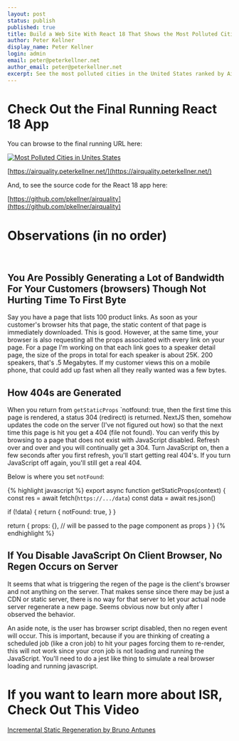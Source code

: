 ```yaml
---
layout: post
status: publish
published: true
title: Build a Web Site With React 18 That Shows the Most Polluted Cities in the United States
author: Peter Kellner
display_name: Peter Kellner
login: admin
email: peter@peterkellner.net
author_email: peter@peterkellner.net
excerpt: See the most polluted cities in the United States ranked by Air Quality as well as how to built that app in React 18
---
```




# Check Out the Final Running React 18 App

You can browse to the final running URL here:  

[![Most Polluted Cities in Unites States](https://airquality.peterkellner.net/images/airquality-350x220.png)](https://airquality.peterkellner.net/)

[https://airquality.peterkellner.net/](https://airquality.peterkellner.net/)


And, to see the source code for the React 18 app here:

[https://github.com/pkellner/airquality](https://github.com/pkellner/airquality)

# Observations (in no order)

<br/>

## You Are Possibly Generating a Lot of Bandwidth For Your Customers (browsers) Though Not Hurting Time To First Byte

Say you have a page that lists 100 product links.  As soon as your customer's browser hits that page, the static content of that page is immediately downloaded.  This is good.
However, at the same time, your browser is also requesting all the props associated with every link on your page.  For a page I'm working on that each link goes to a speaker detail page, the size of the
props in total for each speaker is about 25K.  200 speakers, that's .5 Megabytes. If my customer views this on a mobile phone, that could add up fast when all they really wanted was a few bytes.


## How 404s are Generated


When you return from `getStaticProps` `notfound: true, then the first time this page is rendered, a status 304 (redirect) is returned. NextJS then,
somehow updates the code on the server (I've not figured out how) so that the next time this page is hit you get a 404 (file not found).  You can
verify this by browsing to a page that does not exist with JavaScript disabled.  Refresh over and over and you will continually get a 304.  Turn JavaScript on,
then a few seconds after you first refresh, you'll start getting real 404's.  If you turn JavaScript off again, you'll still get a real 404.

Below is where you set `notFound`:

{% highlight javascript %}
export async function getStaticProps(context) {
  const res = await fetch(`https://.../data`)
  const data = await res.json()

  if (!data) {
    return {
      notFound: true,
    }
  }

  return {
    props: {}, // will be passed to the page component as props
  }
}
  {% endhighlight %}

## If You Disable JavaScript On Client Browser, No Regen Occurs on Server

It seems that what is triggering the regen of the page is the client's browser and not anything on the server.  That makes sense since
there may be just a CDN or static server, there is no way for that server to let your actual node server regenerate a new page. Seems obvious now but
only after I observed the behavior.

An aside note, is the user has browser script disabled, then no regen event will occur.  This is important, because if you are thinking of creating
a scheduled job (like a cron job) to hit your pages forcing them to re-render, this will not work since your cron job is not loading and running the JavaScript.
You'll need to do a jest like thing to simulate a real browser loading and running javascript.


# If you want to learn more about ISR, Check Out This Video

[Incremental Static Regeneration by Bruno Antunes](https://youtu.be/yGuN_9rng6o)
